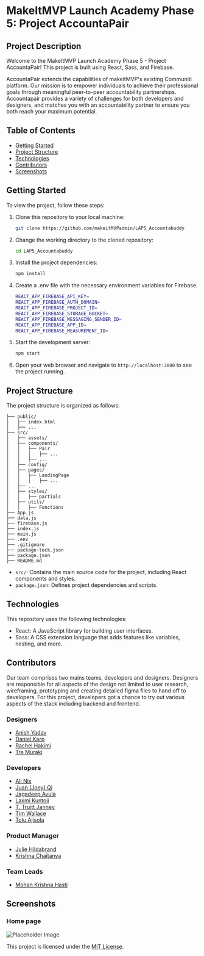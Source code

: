 # MakeItMVP Launch Academy Phase 5: Project AccountaPair

## Project Description

Welcome to the MakeItMVP Launch Academy Phase 5 - Project AccountaPair! This project is built using React, Sass, and Firebase. 

AccountaPair extends the capabilities of makeitMVP's existing Communiti platform. Our mission is to empower individuals to achieve their professional goals through meaningful peer-to-peer accountability partnerships. Accountapair provides a variety of challenges for both developers and designers, and matches you with an accountability partner to ensure you both reach your maximum potential. 

## Table of Contents

- [Getting Started](#getting-started)
- [Project Structure](#project-structure)
- [Technologies](#technologies)
- [Contributors](#contributors)
- [Screenshots](#Screenshots)

## Getting Started

To view the project, follow these steps:

1. Clone this repository to your local machine:

   ```bash
   git clone https://github.com/makeitMVPadmin/LAP5_Accountabuddy
   ```

2. Change the working directory to the cloned repository:

   ```bash
   cd LAP5_Accountabuddy
   ```

3. Install the project dependencies:

   ```bash
   npm install
   ```

4. Create a .env file with the necessary environment variables for Firebase.

   ```bash
   REACT_APP_FIREBASE_API_KEY=
   REACT_APP_FIREBASE_AUTH_DOMAIN=
   REACT_APP_FIREBASE_PROJECT_ID=
   REACT_APP_FIREBASE_STORAGE_BUCKET=
   REACT_APP_FIREBASE_MESSAGING_SENDER_ID=
   REACT_APP_FIREBASE_APP_ID=
   REACT_APP_FIREBASE_MEASUREMENT_ID=
   ```

5. Start the development server:

   ```bash
   npm start
   ```

6. Open your web browser and navigate to `http://localhost:3000` to see the project running.

## Project Structure

The project structure is organized as follows:

```
├── public/
│   ├── index.html
│   ├── ...
├── src/
│   ├── assets/
│   ├── components/
│   │   ├── Pair
│   │   │   ├── ...
│   │   ├── ...
│   ├── config/
│   ├── pages/
│   │   ├── LandingPage
│   │   │   ├── ...
│   ├── ...
│   ├── styles/
│   │   ├── partials
│   ├── utils/
│   │   ├── Functions
├── App.js
├── data.js
├── firebase.js
├── index.js
├── main.js
├── .env
├── .gitignore
├── package-lock.json
├── package.json
├── README.md
```

- `src/`: Contains the main source code for the project, including React components and styles.
- `package.json`: Defines project dependencies and scripts.

## Technologies

This repository uses the following technologies:

- React: A JavaScript library for building user interfaces.
- Sass: A CSS extension language that adds features like variables, nesting, and more.

## Contributors

Our team comprises two mains teams, developers and designers. Designers are responsible for all aspects of the design not limited to user research, wireframing, prototyping and creating detailed figma files to hand off to developers. For this project, developers got a chance to try out various aspects of the stack including backend and frontend. 

### Designers

- [Anish Yadav](https://www.linkedin.com/in/anishyadav1/)
- [Daniel Karp](https://www.linkedin.com/in/danielnoahkarp/)
- [Rachel Hakimi](https://www.linkedin.com/in/rachel-hakimi/)
- [Tre Muraki](https://www.linkedin.com/in/tre-muraki/)

### Developers

- [Ali Nix](https://www.linkedin.com/in/ali-nix-38b9b9126/)
- [Juan (Joey) Qi](https://www.linkedin.com/in/juan-qi/)
- [Jagadeep Avula](https://www.linkedin.com/in/jagadeepavula/)
- [Laxmi Kuntoji](http://linkedin.com/in/laxmi-kuntoji)
- [T. Truitt Janney ](https://www.linkedin.com/in/t-truitt-janney/)
- [Tim Wallace](https://www.linkedin.com/in/timothy-wallace-dev/)
- [Tolu Ajisola](https://www.linkedin.com/in/toluwalope-ajisola/)

### Product Manager

- [Julie Hildabrand](https://www.linkedin.com/in/julie-hildabrand-29857a184/)
- [Krishna Chaitanya](linkedin.com/in/krishna-chaitanya-tumuluru-846855189)

### Team Leads

- [Mohan Krishna Hasti](https://www.linkedin.com/in/mohankrishnahasti/)

## Screenshots

### Home page

![Placeholder Image](https://imgs.search.brave.com/Af9nLQu6WYkYGyoud4-5FhHFaaJFyLZzOgCnSW941bM/rs:fit:860:0:0:0/g:ce/aHR0cHM6Ly9tZWRp/YS5nZXR0eWltYWdl/cy5jb20vaWQvMTMy/MDQ3MDQyOC92ZWN0/b3IvY29taW5nLXNv/b24uanBnP3M9NjEy/eDYxMiZ3PTAmaz0y/MCZjPVctd2ZXc21o/VE1ueEpnZzcyd2pi/bVV2bDdtWVJYYW9H/dm82XzBud3BYdVU9)


This project is licensed under the [MIT License](LICENSE).
